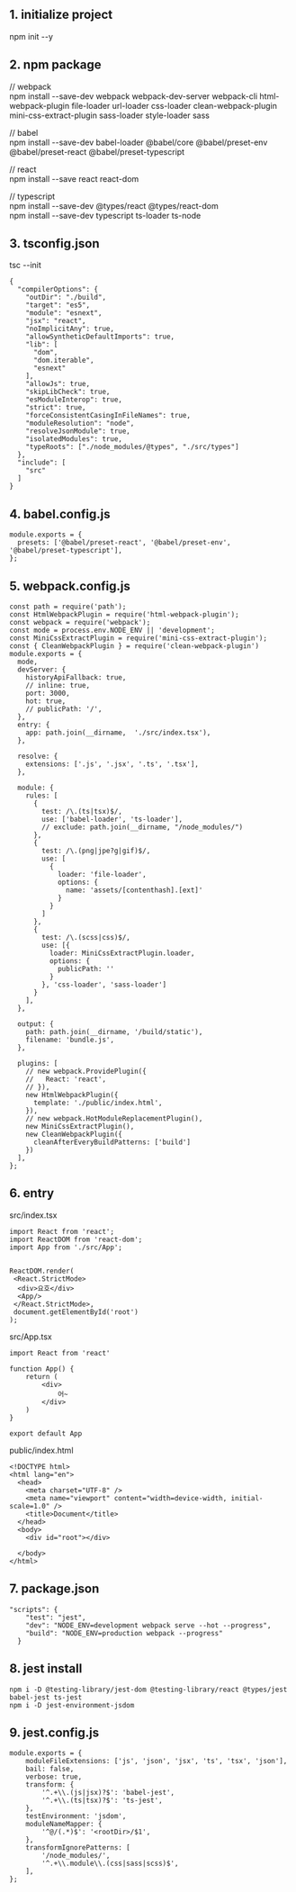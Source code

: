 ## 1. initialize project
npm init --y
## 2. npm package
// webpack  
npm install --save-dev webpack webpack-dev-server webpack-cli html-webpack-plugin file-loader url-loader css-loader clean-webpack-plugin mini-css-extract-plugin sass-loader style-loader sass

// babel   
npm install --save-dev babel-loader @babel/core @babel/preset-env @babel/preset-react @babel/preset-typescript   

// react  
npm install --save react react-dom   

// typescript  
npm install --save-dev @types/react @types/react-dom   
npm install --save-dev typescript ts-loader ts-node

## 3. tsconfig.json
tsc --init  
```
{
  "compilerOptions": {
    "outDir": "./build",
    "target": "es5",
    "module": "esnext",
    "jsx": "react",
    "noImplicitAny": true,
    "allowSyntheticDefaultImports": true,
    "lib": [
      "dom",
      "dom.iterable",
      "esnext"
    ],
    "allowJs": true,
    "skipLibCheck": true,
    "esModuleInterop": true,
    "strict": true,
    "forceConsistentCasingInFileNames": true,
    "moduleResolution": "node",
    "resolveJsonModule": true,
    "isolatedModules": true,
    "typeRoots": ["./node_modules/@types", "./src/types"]
  },
  "include": [
    "src"
  ]
}
```
## 4. babel.config.js
```
module.exports = {
  presets: ['@babel/preset-react', '@babel/preset-env', '@babel/preset-typescript'],
};
```

## 5. webpack.config.js
```
const path = require('path');
const HtmlWebpackPlugin = require('html-webpack-plugin');
const webpack = require('webpack');
const mode = process.env.NODE_ENV || 'development';
const MiniCssExtractPlugin = require('mini-css-extract-plugin');
const { CleanWebpackPlugin } = require('clean-webpack-plugin')
module.exports = {
  mode,
  devServer: {
    historyApiFallback: true,
    // inline: true,
    port: 3000,
    hot: true,
    // publicPath: '/',
  },
  entry: {
    app: path.join(__dirname,  './src/index.tsx'),
  },

  resolve: {
    extensions: ['.js', '.jsx', '.ts', '.tsx'],
  },

  module: {
    rules: [
      {
        test: /\.(ts|tsx)$/,
        use: ['babel-loader', 'ts-loader'],
        // exclude: path.join(__dirname, "/node_modules/")
      },
      {
        test: /\.(png|jpe?g|gif)$/,
        use: [
          {
            loader: 'file-loader',
            options: {
              name: 'assets/[contenthash].[ext]'
            }
          }
        ]
      },
      {
        test: /\.(scss|css)$/,
        use: [{
          loader: MiniCssExtractPlugin.loader,
          options: {
            publicPath: ''
          }
        }, 'css-loader', 'sass-loader']
      }
    ],
  },

  output: {
    path: path.join(__dirname, '/build/static'),
    filename: 'bundle.js',
  },

  plugins: [
    // new webpack.ProvidePlugin({
    //   React: 'react',
    // }),
    new HtmlWebpackPlugin({
      template: './public/index.html',
    }),
    // new webpack.HotModuleReplacementPlugin(),
    new MiniCssExtractPlugin(),
    new CleanWebpackPlugin({
      cleanAfterEveryBuildPatterns: ['build']
    })
  ],
};
```
## 6. entry
src/index.tsx
```
import React from 'react';
import ReactDOM from 'react-dom'; 
import App from './src/App';

 
ReactDOM.render( 
 <React.StrictMode> 
  <div>요호</div>
  <App/>
 </React.StrictMode>,
 document.getElementById('root') 
);
```
src/App.tsx
```
import React from 'react'

function App() {
    return (
        <div>
            어~
        </div>
    )
}

export default App
```
public/index.html
```
<!DOCTYPE html>
<html lang="en">
  <head>
    <meta charset="UTF-8" />
    <meta name="viewport" content="width=device-width, initial-scale=1.0" />
    <title>Document</title>
  </head>
  <body>
    <div id="root"></div> 
   
  </body>
</html>
```

## 7. package.json
```
"scripts": {
    "test": "jest",
    "dev": "NODE_ENV=development webpack serve --hot --progress",
    "build": "NODE_ENV=production webpack --progress"
  }
```

## 8. jest install
```
npm i -D @testing-library/jest-dom @testing-library/react @types/jest babel-jest ts-jest
npm i -D jest-environment-jsdom
```

## 9. jest.config.js
```
module.exports = {
    moduleFileExtensions: ['js', 'json', 'jsx', 'ts', 'tsx', 'json'],
    bail: false,
    verbose: true,
    transform: {
        '^.+\\.(js|jsx)?$': 'babel-jest',
        '^.+\\.(ts|tsx)?$': 'ts-jest',
    },
    testEnvironment: 'jsdom',
    moduleNameMapper: {
        '^@/(.*)$': '<rootDir>/$1',
    },
    transformIgnorePatterns: [
        '/node_modules/',
        '^.+\\.module\\.(css|sass|scss)$',
    ],
};
```
